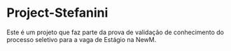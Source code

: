 # Project-Stefanini
Este é um projeto que faz parte da prova de validação de conhecimento do processo seletivo para a vaga de Estágio na NewM.
